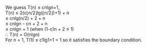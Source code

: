 We guess T(n) &le; cnlgn+1,  
T(n) &le; 2(c&lfloor;n/2&rfloor;lg(&lfloor;n/2&rfloor;)+1) + n  
&le; cnlg(n/2) + 2 + n  
&le; cnlgn - cn + 2 + n  
&le; cnlgn + 1 (when (1-c)n + 2 &le; 1)  
&there4; T(n) = O(nlgn)  
For n = 1, T(1) &le; c1lg1+1 = 1 so it satisfies the boundary condition.
